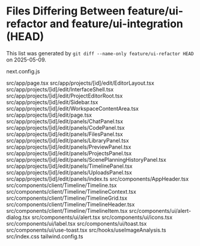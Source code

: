 # Files Differing Between feature/ui-refactor and feature/ui-integration (HEAD)

This list was generated by `git diff --name-only feature/ui-refactor HEAD` on 2025-05-09.

next.config.js

src/app/page.tsx
src/app/projects/[id]/edit/EditorLayout.tsx
src/app/projects/[id]/edit/InterfaceShell.tsx
src/app/projects/[id]/edit/ProjectEditorRoot.tsx
src/app/projects/[id]/edit/Sidebar.tsx
src/app/projects/[id]/edit/WorkspaceContentArea.tsx
src/app/projects/[id]/edit/page.tsx
src/app/projects/[id]/edit/panels/ChatPanel.tsx
src/app/projects/[id]/edit/panels/CodePanel.tsx
src/app/projects/[id]/edit/panels/FilesPanel.tsx
src/app/projects/[id]/edit/panels/LibraryPanel.tsx
src/app/projects/[id]/edit/panels/PreviewPanel.tsx
src/app/projects/[id]/edit/panels/ProjectsPanel.tsx
src/app/projects/[id]/edit/panels/ScenePlanningHistoryPanel.tsx
src/app/projects/[id]/edit/panels/TimelinePanel.tsx
src/app/projects/[id]/edit/panels/UploadsPanel.tsx
src/app/projects/[id]/edit/panels/index.ts
src/components/AppHeader.tsx
src/components/client/Timeline/Timeline.tsx
src/components/client/Timeline/TimelineContext.tsx
src/components/client/Timeline/TimelineGrid.tsx
src/components/client/Timeline/TimelineHeader.tsx
src/components/client/Timeline/TimelineItem.tsx
src/components/ui/alert-dialog.tsx
src/components/ui/alert.tsx
src/components/ui/icons.tsx
src/components/ui/label.tsx
src/components/ui/toast.tsx
src/components/ui/use-toast.tsx
src/hooks/useImageAnalysis.ts
src/index.css
tailwind.config.ts
```

